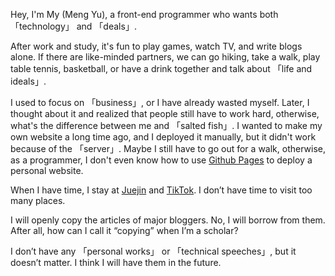Hey, I'm My (Meng Yu), a front-end programmer who wants both 「technology」 and 「deals」.

After work and study, it's fun to play games, watch TV, and write blogs alone. If there are like-minded partners, we can go hiking, take a walk, play table tennis, basketball, or have a drink together and talk about 「life and ideals」. 

I used to focus on 「business」, or I have already wasted myself. Later, I thought about it and realized that people still have to work hard, otherwise, what's the difference between me and 「salted fish」. I wanted to make my own website a long time ago, and I deployed it manually, but it didn't work because of the 「server」. Maybe I still have to go out for a walk, otherwise, as a programmer, I don't even know how to use 
[Github Pages](https://pages.github.com) to deploy a personal website. 

 When I have time, I stay at [Juejin](https://juejin.cn/user/2404004623556451) and [TikTok](https://www.douyin.com/user/self?from_tab_name=main). I don’t have time to visit too many places. 

 I will openly copy the articles of major bloggers. No, I will borrow from them. After all, how can I call it “copying” when I’m a scholar? 

I don’t have any 「personal works」 or 「technical speeches」, but it doesn’t matter. I think I will have them in the future.